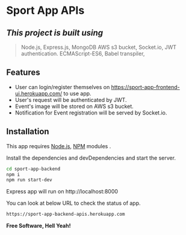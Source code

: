 # Sport App APIs
## _This project is built using_

>Node.js, Express.js, MongoDB
>AWS s3 bucket, Socket.io, JWT authentication.
>ECMAScript-ES6, Babel transpiler,

## Features

- User can login/register themselves on https://sport-app-frontend-ui.herokuapp.com/ to use app.
- User's request will be authenticated by JWT.
- Event's image will be stored on AWS s3 bucket.
- Notification for Event registration will be served by Socket.io.

## Installation

This app requires [Node.js](https://nodejs.org/), [NPM](https://www.npmjs.com/) modules .

Install the dependencies and devDependencies and start the server.

```sh
cd sport-app-backend
npm i
npm run start-dev
```
Express app will run on http://localhost:8000

You can look at below URL to check the status of app.
```sh
https://sport-app-backend-apis.herokuapp.com
```

**Free Software, Hell Yeah!**